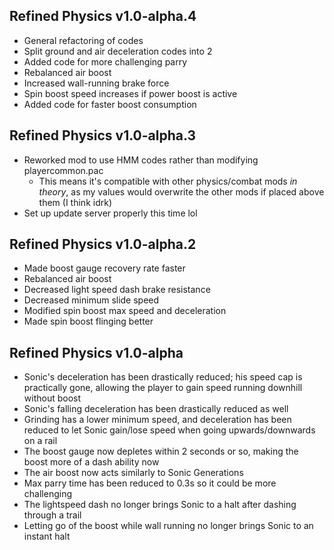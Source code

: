 ## Refined Physics v1.0-alpha.4

- General refactoring of codes
- Split ground and air deceleration codes into 2
- Added code for more challenging parry
- Rebalanced air boost
- Increased wall-running brake force
- Spin boost speed increases if power boost is active
- Added code for faster boost consumption

## Refined Physics v1.0-alpha.3

- Reworked mod to use HMM codes rather than modifying playercommon.pac
  - This means it's compatible with other physics/combat mods _in theory_, as my values would overwrite the other mods if placed above them (I think idrk)
- Set up update server properly this time lol

## Refined Physics v1.0-alpha.2

- Made boost gauge recovery rate faster
- Rebalanced air boost
- Decreased light speed dash brake resistance
- Decreased minimum slide speed
- Modified spin boost max speed and deceleration
- Made spin boost flinging better

## Refined Physics v1.0-alpha

- Sonic's deceleration has been drastically reduced; his speed cap is practically gone, allowing the player to gain speed running downhill without boost
- Sonic's falling deceleration has been drastically reduced as well
- Grinding has a lower minimum speed, and deceleration has been reduced to let Sonic gain/lose speed when going upwards/downwards on a rail
- The boost gauge now depletes within 2 seconds or so, making the boost more of a dash ability now
- The air boost now acts similarly to Sonic Generations
- Max parry time has been reduced to 0.3s so it could be more challenging
- The lightspeed dash no longer brings Sonic to a halt after dashing through a trail
- Letting go of the boost while wall running no longer brings Sonic to an instant halt
